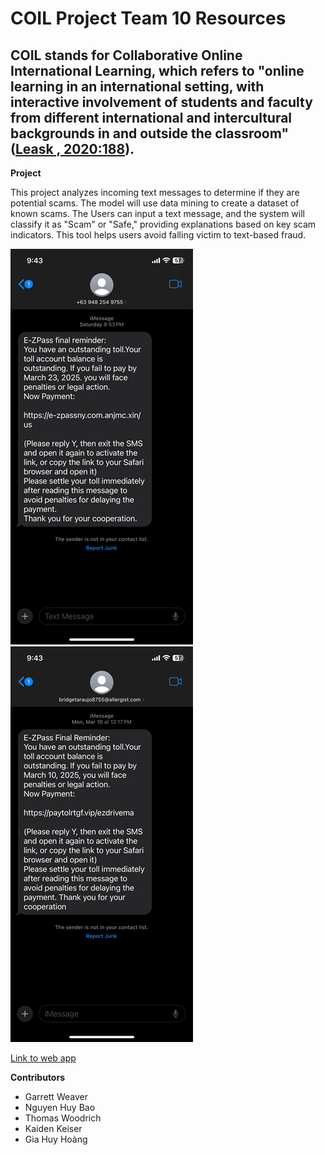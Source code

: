 # COIL Project Team 10 Resources

## COIL stands for Collaborative Online International Learning, which refers to "online learning in an international setting, with interactive involvement of students and faculty from different international and intercultural backgrounds in and outside the classroom" ([Leask , 2020:188](https://doi.org/10.1007/978-94-017-8905-9_244)).


**Project**

This project analyzes incoming text messages to determine if they are potential scams. The model will use data mining to create a dataset of known scams. The Users can input a text message, and the system will classify it as "Scam" or "Safe," providing explanations based on key scam indicators. This tool helps users avoid falling victim to text-based fraud.


![Example of scam text message](Scam1.PNG)![Example of scam text message 2](Scam2.PNG)

[Link to web app](https://coil-team10.github.io/static)


**Contributors**

* Garrett Weaver
* Nguyen Huy Bao
* Thomas Woodrich
* Kaiden Keiser
* Gia Huy Hoàng
